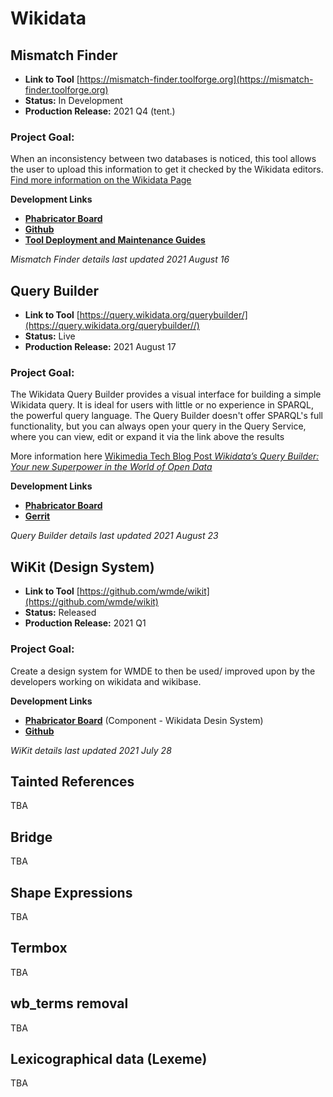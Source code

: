 # Wikidata

## **Mismatch Finder**

* **Link to Tool** [https://mismatch-finder.toolforge.org](https://mismatch-finder.toolforge.org)
* **Status:**    In Development       
* **Production Release:**  2021 Q4 (tent.)  


### **Project Goal:**

When an inconsistency between two databases is noticed, this tool allows the user to upload this information to get it checked by the Wikidata editors.  
[Find more information on the Wikidata Page](https://www.wikidata.org/wiki/Wikidata:Mismatch_Finder)
    
    

**Development Links**
* [**Phabricator Board**](https://phabricator.wikimedia.org/project/view/5385/)
* [**Github**](https://github.com/wmde/wikidata-mismatch-finder)
* [**Tool Deployment and Maintenance Guides**](https://wikitech.wikimedia.org/wiki/Tool:Wikidata_Mismatch_Finder) 


_Mismatch Finder details last updated 2021 August 16_


## **Query Builder**

* **Link to Tool** [https://query.wikidata.org/querybuilder/](https://query.wikidata.org/querybuilder//)
* **Status:**    Live       
* **Production Release:**  2021 August 17


### **Project Goal:**

The Wikidata Query Builder provides a visual interface for building a simple Wikidata query. It is ideal for users with little or no experience in SPARQL, the powerful query language. The Query Builder doesn't offer SPARQL's full functionality, but you can always open your query in the Query Service, where you can view, edit or expand it via the link above the results


More information here [Wikimedia Tech Blog Post _Wikidata’s Query Builder: Your new Superpower in the World of Open Data_](https://tech-news.wikimedia.de/en/2021/08/23/wikidatas-query-builder-your-new-superpower-in-the-world-of-open-data/)
    

**Development Links**
* [**Phabricator Board**](https://phabricator.wikimedia.org/project/view/4990/)
* [**Gerrit**](https://gerrit.wikimedia.org/g/wikidata/query-builder) 


_Query Builder details last updated 2021 August 23_



## **WiKit (Design System)**

* **Link to Tool** [https://github.com/wmde/wikit](https://github.com/wmde/wikit)
* **Status:**    Released
* **Production Release:**  2021 Q1


### **Project Goal:**

Create a design system for WMDE to then be used/ improved upon by the developers working on wikidata and wikibase.
    
    

**Development Links**
* [**Phabricator Board**](https://phabricator.wikimedia.org/tag/wikidata_design_system/) (Component - Wikidata Desin System)
* [**Github**](https://github.com/wmde/wikit)


_WiKit details last updated 2021 July 28_

## **Tainted References**

TBA

## **Bridge**

TBA

## **Shape Expressions**

TBA

## **Termbox**

TBA

## **wb_terms removal**

TBA

## **Lexicographical data (Lexeme)**

TBA
